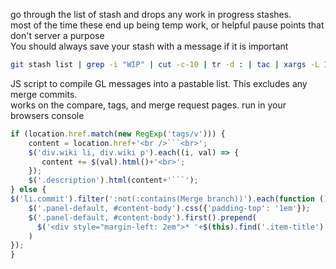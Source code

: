 go through the list of stash and drops any work in progress stashes.   
most of the time these end up being temp work, or helpful pause points that don't server a purpose  
You should always save your stash with a message if it is important  
``` bash
git stash list | grep -i "WIP" | cut -c-10 | tr -d : | tac | xargs -L 1 git stash drop
```

JS script to compile GL messages into a pastable list. This excludes any merge commits.  
works on the compare, tags, and merge request pages. run in your browsers console  
``` js
if (location.href.match(new RegExp('tags/v'))) {
    content = location.href+'<br />```<br>';
    $('div.wiki li, div.wiki p').each((i, val) => {
       content += $(val).html()+'<br>';
    });
    $('.description').html(content+'```');
} else {
$('li.commit').filter(':not(:contains(Merge branch))').each(function () {
    $('.panel-default, #content-body').css({'padding-top': '1em'});
    $('.panel-default, #content-body').first().prepend(
      $('<div style="margin-left: 2em">* '+$(this).find('.item-title').text()+'</div>')
    )
});
}
```
